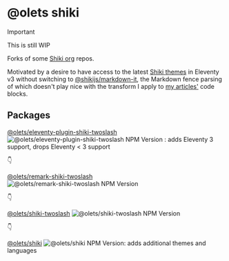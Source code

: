 # @olets shiki

> [!IMPORTANT]
> This is still WIP

Forks of some [Shiki org](https://github.com/shikijs) repos.

Motivated by a desire to have access to the latest [Shiki themes](https://shiki.style/themes) in Eleventy v3 without switching to [@shikijs/markdown-it](https://shiki.style/packages/markdown-it), the Markdown fence parsing of which doesn't play nice with the transform I apply to [my articles'](https://www.olets.dev/posts/) code blocks.

## Packages

[@olets/eleventy-plugin-shiki-twoslash](./packages/eleventy-plugin-shiki-twoslash/) ![@olets/eleventy-plugin-shiki-twoslash NPM Version](https://img.shields.io/npm/v/@olets/eleventy-plugin-shiki-twoslash)
: adds Eleventy 3 support, drops Eleventy < 3 support

👇

[@olets/remark-shiki-twoslash](./packages/remark-shiki-twoslash/) ![@olets/remark-shiki-twoslash NPM Version](https://img.shields.io/npm/v/@olets/remark-shiki-twoslash)

👇

[@olets/shiki-twoslash](./packages/shiki-twoslash/) ![@olets/shiki-twoslash NPM Version](https://img.shields.io/npm/v/@olets/shiki-twoslash)

👇

[@olets/shiki](./packages/shiki/) ![@olets/shiki NPM Version](https://img.shields.io/npm/v/@olets/shiki): adds additional themes and languages
